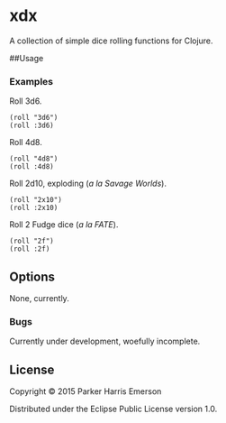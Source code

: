 # xdx

A collection of simple dice rolling functions for Clojure.

##Usage
### Examples
Roll 3d6.

    (roll "3d6")
    (roll :3d6)

Roll 4d8.

    (roll "4d8")
    (roll :4d8)

Roll 2d10, exploding (*a la Savage Worlds*).

    (roll "2x10")
    (roll :2x10)

Roll 2 Fudge dice (*a la FATE*).

    (roll "2f")
    (roll :2f)

## Options

None, currently.

### Bugs

Currently under development, woefully incomplete.

## License

Copyright © 2015 Parker Harris Emerson

Distributed under the Eclipse Public License version 1.0.
